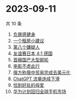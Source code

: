 # 2023-09-11

共 10 条

<!-- BEGIN ZHIHUSEARCH -->
<!-- 最后更新时间 Mon Sep 11 2023 01:09:22 GMT+0800 (China Standard Time) -->
1. [负罪感健身](https://www.zhihu.com/search?q=负罪感健身)
1. [一个租房小建议](https://www.zhihu.com/search?q=一个租房小建议)
1. [第八个嫌疑人](https://www.zhihu.com/search?q=第八个嫌疑人)
1. [友谊赛日本 4:1 德国](https://www.zhihu.com/search?q=友谊赛日本%204:1%20德国)
1. [首艘国产大型邮轮](https://www.zhihu.com/search?q=首艘国产大型邮轮)
1. [电影不虚此行](https://www.zhihu.com/search?q=电影不虚此行)
1. [俄方称俄中贸易完成去美元化](https://www.zhihu.com/search?q=俄方称俄中贸易完成去美元化)
1. [ChatGPT 流量连续下滑](https://www.zhihu.com/search?q=ChatGPT%20流量连续下滑)
1. [恰到好处的母爱](https://www.zhihu.com/search?q=恰到好处的母爱)
1. [华为计划回归全球手机市场](https://www.zhihu.com/search?q=华为计划回归全球手机市场)
<!-- END ZHIHUSEARCH -->
